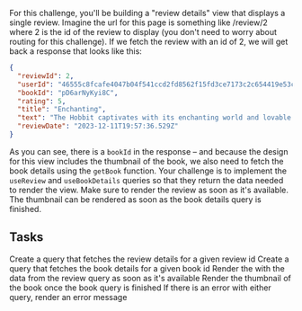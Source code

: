 For this challenge, you'll be building a "review details" view that displays a single review. Imagine the url for this page is something like /review/2 where 2 is the id of the review to display (you don't need to worry about routing for this challenge). If we fetch the review with an id of 2, we will get back a response that looks like this:

```json
{
  "reviewId": 2,
  "userId": "46555c8fcafe4047b04f541ccd2fd8562f15fd3ce7173c2c654419e53c175df6",
  "bookId": "pD6arNyKyi8C",
  "rating": 5,
  "title": "Enchanting",
  "text": "The Hobbit captivates with its enchanting world and lovable characters, ...",
  "reviewDate": "2023-12-11T19:57:36.529Z"
}
```

As you can see, there is a `bookId` in the response – and because the design for this view includes the thumbnail of the book, we also need to fetch the book details using the `getBook` function. Your challenge is to implement the `useReview` and `useBookDetails` queries so that they return the data needed to render the view. Make sure to render the review as soon as it's available. The thumbnail can be rendered as soon as the book details query is finished.

## Tasks

Create a query that fetches the review details for a given review id
Create a query that fetches the book details for a given book id
Render the <ReviewDetail /> with the data from the review query as soon as it's available
Render the thumbnail of the book once the book query is finished
If there is an error with either query, render an error message
